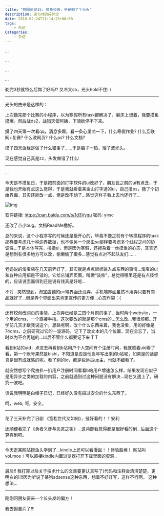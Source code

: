 ```yaml
---
title: "校园杂记15: 摸鱼摸爆，于是剃了个光头"
description: 读书时的碎碎念
date: 2018-02-24T21:14:23+08:00
tags:
    - 杂记
Categories:
    - 杂记
---
```


…

…

…

…

剃完3秒就特么后悔了好吗!? 又冷又sb，光头hold不住: )

------

光头的由来是这样的：

上次撸完那个比赛的小程序，以为寒假所有task都解决了，躺床上想着，我要摸鱼摸爆，然后战ds2，战猎天使阿姨，下骑砍停不下来。

摸了四天第一次看qq，消息多爆，看一条心里凉一下，什么寒假作业? 什么互联网+复赛? 什么改网页? 什么ps? 什么文档?

摸了四天鱼我是做了什么错事了……于是脑子一热，理了波光头。

现在感觉自己真是zz，头发做错了什么!

------

…

今天是不摸鱼日，于是把前面的打字软件的ui改好了，朋友说之前的ui有点丑，于是我也开始有点这么觉得，于是我就看着某金山打字通的ui，自己撸ps，撸了个初始界面，其实还能改一点，但是改不动了…感觉这样子看上去也还行了…

![img](http://p6jpvwsnk.bkt.clouddn.com/18-5-21/1687369.jpg)

软件链接: https://pan.baidu.com/s/1d3Vygu 密码: ynsc

还改了点小bug。文档ReadMe撸好。

总的来说，这个小程序写的时候还是挺开心的，毕竟不像之前有个转换程序的task那样要考虑几十种边界数据，也不像另一个爬虫se那样要考虑多个线程之间的协调性…于是本体写完，撸撸ui，但是因为寒假，还掺杂着一丝摸鱼的心态，其实还是想到有很多地方可以改，偷懒偷了很多…感觉有点对不起队友们……

------

老妈说的淘宝店在几天前弄好了，其实就是点点鼠标输入点东西的事情…淘宝的ui和各种应用都是不错的，它给店铺弄页面，叫做“装修”，总觉得哪里还是有点怪怪的，应该说面面俱到还是说有钱真是好呢…

不对…突然想到，淘宝店铺的pc端界面还没弄，手机端界面虽然不用弄只要有商品就好了…但是弄个界面出来肯定宣传的更方便…心态炸裂：(

------

还有校创改网页的事情，上次弄已经是三四个月前的事了…当时两个website，一个用的cms，一个直接手撸。这次要改的就是那个cms的…怎么改…我很烦那…开学前几天才跟我说这个，思路呢啊，改个什么东西来着，我也没看，用的好像是74cms，之前研究过它的一波源码，记下了改文本的几个位置，现在全忘了，当时以为不会再碰的…以后不管什么都要记下来 T T

看到b站的uid，点进去再看到b站用户个人空间有个注册时间，我就顺着uid看了看，第一个账号果然是bishi，不知道是否是他当年写出来的b站呢，如果是的话那真是很有成就感的呢。看了别的id，都是些远古up主，也就不细看了。

就突然想写个爬虫扒一扒用户注册时间看看b站用户增速怎么样，结果发现它似乎是用异步之类的加载的内容，之前就遇到过这种问题没有解决…现在又遇上了，研究一波吧。

话说我明明是白帽子日记，已经好久没有搞过安全的什么东西了。

呵，web; 呵，安全。

------

花了三天补完了日剧 《宽松世代又如何》，挺好看的！！安利

还顺便看完了《勇者义彦与恶灵之钥》…这两部我觉得都是很好看的剧…后面这个算喜剧吧。

------

今天逛某网站摸鱼头学到了…kindle上还可以看漫画！！体验超棒！ 网站叫 vol.moe！可以直接kindle内置浏览器打开下载里面的资源..

------

最后!! 我打算以后关于技术什么的文章要更认真写了(代码和注释会清清楚楚，更明白的)!!!因为听说了某狗adsense这种东西，想着不好好写，这样不行啊。 这种想法…

------

刚刚问朋友要来一个长头发的偏方！

我去擦姜片了!!!